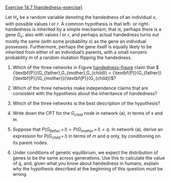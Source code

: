 [Exercise 14.7 \[handedness-exercise\]](ex_7/)

Let $H_x$ be a random variable denoting the
handedness of an individual $x$, with possible values $l$ or $r$. A
common hypothesis is that left- or right-handedness is inherited by a
simple mechanism; that is, perhaps there is a gene $G_x$, also with
values $l$ or $r$, and perhaps actual handedness turns out mostly the
same (with some probability $s$) as the gene an individual possesses.
Furthermore, perhaps the gene itself is equally likely to be inherited
from either of an individual’s parents, with a small nonzero probability
$m$ of a random mutation flipping the handedness.

1.  Which of the three networks in
    Figure [handedness-figure](#handedness-figure) claim that
    $ {\textbf{P}}(G_{father},G_{mother},G_{child}) = {\textbf{P}}(G_{father}){\textbf{P}}(G_{mother}){\textbf{P}}(G_{child})$?

2.  Which of the three networks make independence claims that are
    consistent with the hypothesis about the inheritance of handedness?

3.  Which of the three networks is the best description of the
    hypothesis?

4.  Write down the CPT for the $G_{child}$ node in network (a), in
    terms of $s$ and $m$.

5.  Suppose that
    $P(G_{father}{{\,=\,}}l)=P(G_{mother}{{\,=\,}}l)=q$. In
    network (a), derive an expression for $P(G_{child}{{\,=\,}}l)$
    in terms of $m$ and $q$ only, by conditioning on its parent nodes.

6.  Under conditions of genetic equilibrium, we expect the distribution
    of genes to be the same across generations. Use this to calculate
    the value of $q$, and, given what you know about handedness in
    humans, explain why the hypothesis described at the beginning of
    this question must be wrong.
